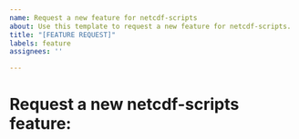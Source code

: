 ```yaml
---
name: Request a new feature for netcdf-scripts
about: Use this template to request a new feature for netcdf-scripts.
title: "[FEATURE REQUEST]"
labels: feature
assignees: ''

---
```


# Request a new netcdf-scripts feature:
